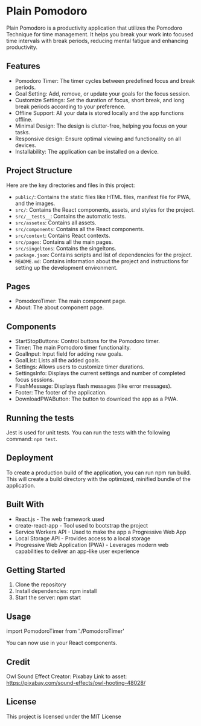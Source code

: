 # Plain Pomodoro

Plain Pomodoro is a productivity application that utilizes the Pomodoro Technique for time management. It helps you break your work into focused time intervals with break periods, reducing mental fatigue and enhancing productivity.

## Features

- Pomodoro Timer: The timer cycles between predefined focus and break periods.
- Goal Setting: Add, remove, or update your goals for the focus session.
- Customize Settings: Set the duration of focus, short break, and long break periods according to your preference.
- Offline Support: All your data is stored locally and the app functions offline.
- Minimal Design: The design is clutter-free, helping you focus on your tasks.
- Responsive design: Ensure optimal viewing and functionality on all devices.
- Installability: The application can be installed on a device.

## Project Structure

Here are the key directories and files in this project:

- `public/`: Contains the static files like HTML files, manifest file for PWA, and the images.
- `src/`: Contains the React components, assets, and styles for the project.
- `src/__tests__`: Contains the automatic tests.
- `src/assetes`: Contains all assets.
- `src/components`: Contains all the React components.
- `src/context`: Contains React contexts.
- `src/pages`: Contains all the main pages.
- `src/singeltons`: Contains the singeltons.
- `package.json`: Contains scripts and list of dependencies for the project.
- `README.md`: Contains information about the project and instructions for setting up the development environment.

## Pages

- PomodoroTimer: The main component page.
- About: The about component page.

## Components

- StartStopButtons: Control buttons for the Pomodoro timer.
- Timer: The main Pomodoro timer functionality.
- GoalInput: Input field for adding new goals.
- GoalList: Lists all the added goals.
- Settings: Allows users to customize timer durations.
- SettingsInfo: Displays the current settings and number of completed focus sessions.
- FlashMessage: Displays flash messages (like error messages).
- Footer: The footer of the application.
- DownloadPWAButton: The button to download the app as a PWA.

## Running the tests

Jest is used for unit tests. You can run the tests with the following command: `npm test`.

## Deployment

To create a production build of the application, you can run npm run build. This will create a build directory with the optimized, minified bundle of the application.

## Built With

- React.js - The web framework used
- create-react-app - Tool used to bootstrap the project
- Service Workers API - Used to make the app a Progressive Web App
- Local Storage API - Provides access to a local storage
- Progressive Web Application (PWA) - Leverages modern web capabilities to deliver an app-like user experience

## Getting Started

1. Clone the repository
2. Install dependencies: npm install
3. Start the server: npm start

## Usage

import PomodoroTimer from './PomodoroTimer'

You can now use <PomodoroTimer /> in your React components.

## Credit

Owl Sound Effect
Creator: Pixabay
Link to asset: https://pixabay.com/sound-effects/owl-hooting-48028/

## License

This project is licensed under the MIT License
